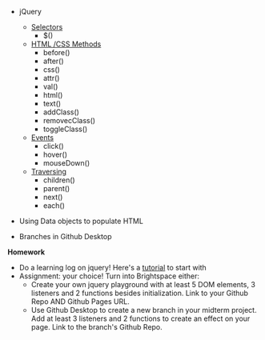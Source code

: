 * jQuery
  * [Selectors](https://www.w3schools.com/jquery/jquery_ref_selectors.asp)
    * $()
  * [HTML /CSS Methods](https://www.w3schools.com/jquery/jquery_ref_html.asp)
    * before()
    * after()
    * css()
    * attr()
    * val()
    * html()
    * text()
    * addClass()
    * removecClass()
    * toggleClass()
  * [Events](https://www.w3schools.com/jquery/jquery_ref_events.asp)
    * click()
    * hover()
    * mouseDown()
  * [Traversing](https://www.w3schools.com/jquery/jquery_ref_traversing.asp)
    * children()
    * parent()
    * next()
    * each()

* Using Data objects to populate HTML
* Branches in Github Desktop


**Homework**
  * Do a learning log on jquery! Here's a [tutorial](https://www.w3schools.com/jquery/) to start with
  * Assignment: your choice! Turn into Brightspace either:
    * Create your own jquery playground with at least  5 DOM elements, 3 listeners and 2 functions besides initialization. Link to your Github Repo AND Github Pages URL.
    * Use Github Desktop to create a new branch in your midterm project. Add at least 3 listeners and 2 functions to create an effect on your page. Link to the branch's Github Repo.
